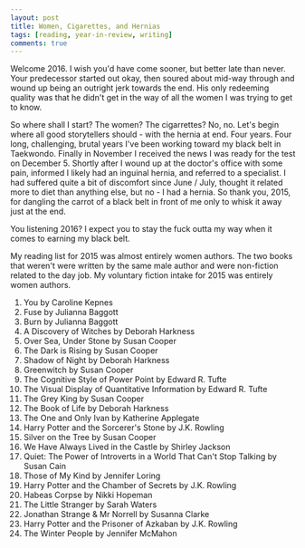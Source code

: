 ```yaml
---
layout: post
title: Women, Cigarettes, and Hernias
tags: [reading, year-in-review, writing]
comments: true
---
```


Welcome 2016. I wish you'd have come sooner, but better late than never. Your predecessor started out okay, then soured about mid-way through and wound up being an outright jerk towards the end. His only redeeming quality was that he didn't get in the way of all the women I was trying to get to know.

So where shall I start? The women? The cigarrettes? No, no. Let's begin where all good storytellers should - with the hernia at end. Four years. Four long, challenging, brutal years I've been working toward my black belt in Taekwondo. Finally in November I received the news I was ready for the test on December 5. Shortly after I wound up at the doctor's office with some pain, informed I likely had an inguinal hernia, and referred to a specialist. I had suffered quite a bit of discomfort since June / July, thought it related more to diet than anything else, but no - I had a hernia. So thank you, 2015, for dangling the carrot of a black belt in front of me only to whisk it away just at the end.

You listening 2016? I expect you to stay the fuck outta my way when it comes to earning my black belt.



My reading list for 2015 was almost entirely women authors. The two books that weren't were written by the same male author and were non-fiction related to the day job. My voluntary fiction intake for 2015 was entirely women authors.

1. You by Caroline Kepnes
1. Fuse by Julianna Baggott
1. Burn	by Julianna Baggott
1. A Discovery of Witches by Deborah Harkness
1. Over Sea, Under Stone by Susan Cooper
1. The Dark is Rising by Susan Cooper
1. Shadow of Night by Deborah Harkness
1. Greenwitch by Susan Cooper
1. The Cognitive Style of Power Point by Edward R. Tufte
1. The Visual Display of Quantitative Information by Edward R. Tufte
1. The Grey King by Susan Cooper
1. The Book of Life by Deborah Harkness
1. The One and Only Ivan by Katherine Applegate
1. Harry Potter and the Sorcerer's Stone by J.K. Rowling
1. Silver on the Tree by Susan Cooper
1. We Have Always Lived in the Castle by Shirley Jackson
1. Quiet: The Power of Introverts in a World That Can't Stop Talking by Susan Cain
1. Those of My Kind by Jennifer Loring
1. Harry Potter and the Chamber of Secrets by J.K. Rowling
1. Habeas Corpse by Nikki Hopeman
1. The Little Stranger by Sarah Waters
1. Jonathan Strange & Mr Norrell by Susanna Clarke
1. Harry Potter and the Prisoner of Azkaban by J.K. Rowling
1. The Winter People by Jennifer McMahon
